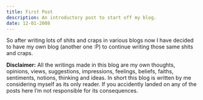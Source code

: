 ```yaml
---
title: First Post
description: An introductory post to start off my blog.
date: 12-01-2008
---
```

So after writing lots of shits and craps in various blogs now I have decided to have my own blog (another one :P) to continue writing those same shits and craps.

**Disclaimer:** All the writings made in this blog are my own thoughts, opinions, views, suggestions, impressions, feelings, beliefs, faiths, sentiments, notions, thinking and ideas. In short this blog is written by me considering myself as its only reader. If you accidently landed on any of the posts here I’m not responsible for its consequences.
